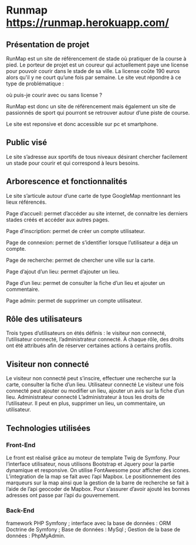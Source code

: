 # Runmap https://runmap.herokuapp.com/

## Présentation de projet
RunMap est un site de référencement de stade où pratiquer de la course à pied.
Le porteur de projet est un coureur qui actuellement paye une license pour pouvoir courir dans le stade de sa ville. La license coûte 190 euros alors qu'il y ne court qu’une fois par semaine. Le site veut répondre à ce type de problématique : 

où puis-je courir avec ou sans license ? 

RunMap est donc un site de référencement mais également un site de passionnés de sport qui pourront se retrouver autour d’une piste de course.

Le site est reponsive et donc accessible sur pc et smartphone.

## Public visé
Le site s’adresse aux sportifs de tous niveaux désirant chercher facilement un stade pour courir et qui correspond à leurs besoins. 

## Arborescence et fonctionnalités
Le site s’articule autour d’une carte de type GoogleMap mentionnant les lieux référencés.

Page d’accueil: permet d’accéder au site internet, de connaitre les derniers stades créés et accéder aux autres pages.

Page d’inscription: permet de créer un compte utilisateur.

Page de connexion: permet de s’identifier lorsque l’utilisateur a déja un compte.

Page de recherche: permet de chercher une ville sur la carte.

Page d’ajout d’un lieu: permet d’ajouter un lieu.

Page d’un lieu: permet de consulter la fiche d’un lieu et ajouter un commentaire.

Page admin: permet de supprimer un compte utilisateur.

## Rôle des utilisateurs
Trois types d’utilisateurs on étés définis : le visiteur non connecté, l’utilisateur connecté, l’administrateur connecté. À chaque rôle, des droits ont été attribués afin de réserver certaines actions à certains profils.

## Visiteur non connecté
Le visiteur non connecté peut s’inscire, effectuer une recherche sur la carte, consulter la fiche d’un lieu.
Utilisateur connecté
Le visiteur une fois connecté peut ajouter ou modifier un lieu, ajouter un avis sur la fiche d’un lieu. 
Administrateur connecté 
L’administrateur à tous les droits de l’utilisateur. Il peut en plus, supprimer un lieu, un commentaire, un utilisateur.

## Technologies utilisées
### Front-End
Le front est réalisé grâce au moteur de template Twig de Symfony. 
Pour l’interface utilisateur, nous utilisons Bootstrap et Jquery pour la partie dynamique et responsive.
On utilise FontAwesome pour afficher des icones. 
L’integration de la map se fait avec l’api Mapbox.
Le positionnement des marqueurs sur la map ainsi que la gestion de la barre de recherche se fait à l’aide de l’api geocoder de Mapbox.
Pour s’assurer d’avoir ajouté les bonnes adresses ont passe par l’api du gouvernement.
### Back-End
framework PHP Symfony ;
interface avec la base de données : ORM Doctrine de Symfony ;
Base de données : MySql ;
Gestion de la base de données : PhpMyAdmin.
